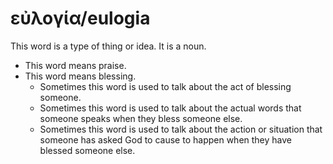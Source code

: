# εὐλογία/eulogia
This word is a type of thing or idea. It is a noun.
* This word means praise.
* This word means blessing.
    * Sometimes this word is used to talk about the act of blessing someone.
    * Sometimes this word is used to talk about the actual words that someone speaks when they bless someone else.
    * Sometimes this word is used to talk about the action or situation that someone has asked God to cause to happen when they have blessed someone else.
